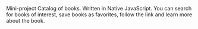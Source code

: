 Mini-project Catalog of books.
Written in Native JavaScript.
You can search for books of interest, save books as favorites, follow the link and learn more about the book.
